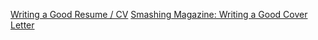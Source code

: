 [Writing a Good Resume / CV](https://www.careercup.com/resume)
[Smashing Magazine: Writing a Good Cover Letter](https://www.smashingmagazine.com/2010/03/what-makes-a-great-cover-letter-according-to-companies/)
